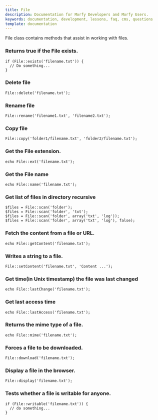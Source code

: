 ```yaml
---
title: File
description: Documentation for Morfy Developers and Morfy Users.
keywords: documentation, development, lessons, faq, cms, questions
template: documentation
---
```


File class contains methods that assist in working with files.  

### Returns true if the File exists.
```
if (File::exists('filename.txt')) {
  // Do something...
}
```

### Delete file
```
File::delete('filename.txt');
```

### Rename file
```
File::rename('filename1.txt', 'filename2.txt');
```

### Copy file
```
File::copy('folder1/filename.txt', 'folder2/filename.txt');
```

### Get the File extension.
```
echo File::ext('filename.txt');
```

### Get the File name
```
echo File::name('filename.txt');
```

### Get list of files in directory recursive
```
$files = File::scan('folder');
$files = File::scan('folder', 'txt');
$files = File::scan('folder', array('txt', 'log'));
$files = File::scan('folder', array('txt', 'log'), false);
```

### Fetch the content from a file or URL.
```
echo File::getContent('filename.txt');
```

### Writes a string to a file.
```
File::setContent('filename.txt', 'Content ...');
```

### Get time(in Unix timestamp) the file was last changed
```
echo File::lastChange('filename.txt');
```

### Get last access time
```
echo File::lastAccess('filename.txt');
```

### Returns the mime type of a file.
```
echo File::mime('filename.txt');
```

### Forces a file to be downloaded.
```
File::download('filename.txt');
```

### Display a file in the browser.
```
File::display('filename.txt');
```

### Tests whether a file is writable for anyone.
```
if (File::writable('filename.txt')) {
  // do something...
}
```
